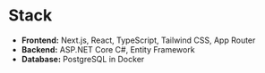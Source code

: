 # Stack

*   **Frontend:** Next.js, React, TypeScript, Tailwind CSS, App Router
*   **Backend:** ASP.NET Core C#, Entity Framework
*   **Database:** PostgreSQL in Docker